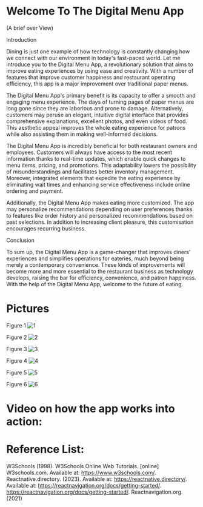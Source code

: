 
# Welcome To The Digital Menu App
(A brief over View)

Introduction

Dining is just one example of how technology is constantly changing how we connect with our environment in today's fast-paced world. Let me introduce you to the Digital Menu App, a revolutionary solution that aims to improve eating experiences by using ease and creativity. With a number of features that improve customer happiness and restaurant operating efficiency, this app is a major improvement over traditional paper menus.

The Digital Menu App's primary benefit is its capacity to offer a smooth and engaging menu experience. The days of turning pages of paper menus are long gone since they are laborious and prone to damage. Alternatively, customers may peruse an elegant, intuitive digital interface that provides comprehensive explanations, excellent photos, and even videos of food. This aesthetic appeal improves the whole eating experience for patrons while also assisting them in making well-informed decisions.

The Digital Menu App is incredibly beneficial for both restaurant owners and employees. Customers will always have access to the most recent information thanks to real-time updates, which enable quick changes to menu items, pricing, and promotions. This adaptability lowers the possibility of misunderstandings and facilitates better inventory management. Moreover, integrated elements that expedite the eating experience by eliminating wait times and enhancing service effectiveness include online ordering and payment.

Additionally, the Digital Menu App makes eating more customized. The app may personalize recommendations depending on user preferences thanks to features like order history and personalized recommendations based on past selections. In addition to increasing client pleasure, this customisation encourages recurring business.

Conclusion

To sum up, the Digital Menu App is a game-changer that improves diners' experiences and simplifies operations for eateries, much beyond being merely a contemporary convenience. These kinds of improvements will become more and more essential to the restaurant business as technology develops, raising the bar for efficiency, convenience, and patron happiness. With the help of the Digital Menu App, welcome to the future of eating.

# Pictures

Figure 1 
![1](https://github.com/user-attachments/assets/5dc925d7-7629-48af-a161-d9c861093f5d)


Figure 2
![2](https://github.com/user-attachments/assets/21b78cbf-de71-4e7e-92bf-a1608a43a7b8)



Figure 3 
![3](https://github.com/user-attachments/assets/6d6b6222-9ee3-4840-bf1c-f3ddbd428c7b)


Figure 4
![4](https://github.com/user-attachments/assets/97ac09ba-4300-459e-95e0-c4a88924636f)



Figure 5 
![5](https://github.com/user-attachments/assets/b66a9f16-e810-4861-9add-c1ebda61ceab)



Figure 6
![6](https://github.com/user-attachments/assets/6145c740-82b6-41eb-aaa5-8e979b44937b)



# Video on how the app works into action:

# Reference List:
W3Schools (1998). W3Schools Online Web Tutorials. [online] W3schools.com. Available at: https://www.w3schools.com/. Reactnative.directory. (2023). Available at: https://reactnative.directory/. Available at: https://reactnavigation.org/docs/getting-started/. https://reactnavigation.org/docs/getting-started/. Reactnavigation.org. (2021)
